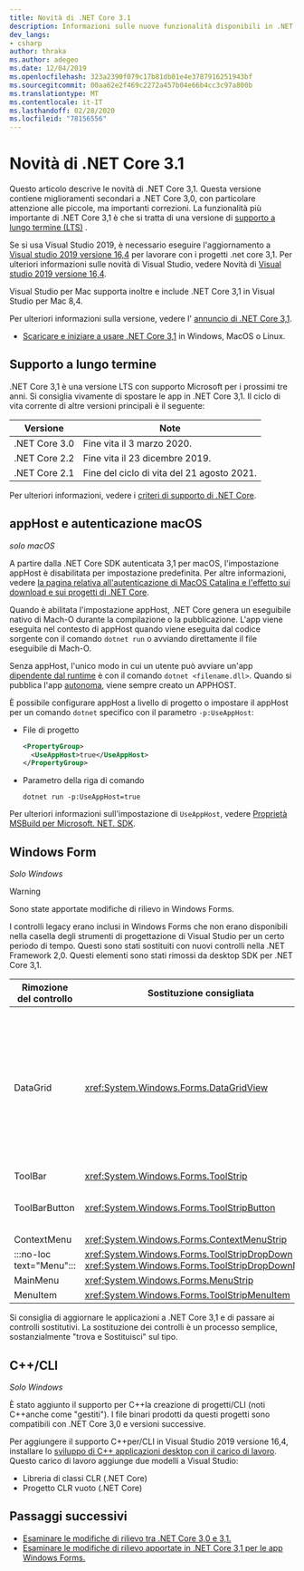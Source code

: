 ```yaml
---
title: Novità di .NET Core 3.1
description: Informazioni sulle nuove funzionalità disponibili in .NET Core 3,1.
dev_langs:
- csharp
author: thraka
ms.author: adegeo
ms.date: 12/04/2019
ms.openlocfilehash: 323a2390f079c17b81db01e4e3787916251943bf
ms.sourcegitcommit: 00aa62e2f469c2272a457b04e66b4cc3c97a800b
ms.translationtype: MT
ms.contentlocale: it-IT
ms.lasthandoff: 02/28/2020
ms.locfileid: "78156556"
---
```

# <a name="whats-new-in-net-core-31"></a>Novità di .NET Core 3.1

Questo articolo descrive le novità di .NET Core 3,1. Questa versione contiene miglioramenti secondari a .NET Core 3,0, con particolare attenzione alle piccole, ma importanti correzioni. La funzionalità più importante di .NET Core 3,1 è che si tratta di una versione di [supporto a lungo termine (LTS)](#long-term-support) .

Se si usa Visual Studio 2019, è necessario eseguire l'aggiornamento a [Visual studio 2019 versione 16,4](https://visualstudio.microsoft.com/downloads/) per lavorare con i progetti .net core 3,1. Per ulteriori informazioni sulle novità di Visual Studio, vedere Novità di [Visual studio 2019 versione 16,4](/visualstudio/releases/2019/release-notes#whats-new-in-visual-studio-2019-version-164).

Visual Studio per Mac supporta inoltre e include .NET Core 3,1 in Visual Studio per Mac 8,4.

Per ulteriori informazioni sulla versione, vedere l' [annuncio di .NET Core 3,1](https://devblogs.microsoft.com/dotnet/announcing-net-core-3-1/).

- [Scaricare e iniziare a usare .NET Core 3,1](https://dotnet.microsoft.com/download/dotnet-core/3.1) in Windows, MacOS o Linux.

## <a name="long-term-support"></a>Supporto a lungo termine

.NET Core 3,1 è una versione LTS con supporto Microsoft per i prossimi tre anni. Si consiglia vivamente di spostare le app in .NET Core 3,1. Il ciclo di vita corrente di altre versioni principali è il seguente:

| Versione | Note |
| ------- | ---- |
| .NET Core 3.0 | Fine vita il 3 marzo 2020.     |
| .NET Core 2.2 | Fine vita il 23 dicembre 2019. |
| .NET Core 2.1 | Fine del ciclo di vita del 21 agosto 2021.    |

Per ulteriori informazioni, vedere i [criteri di supporto di .NET Core](https://dotnet.microsoft.com/platform/support/policy/dotnet-core).

## <a name="macos-apphost-and-notarization"></a>appHost e autenticazione macOS

*solo macOS*

A partire dalla .NET Core SDK autenticata 3,1 per macOS, l'impostazione appHost è disabilitata per impostazione predefinita. Per altre informazioni, vedere [la pagina relativa all'autenticazione di MacOS Catalina e l'effetto sui download e sui progetti di .NET Core](../install/macos-notarization-issues.md).

Quando è abilitata l'impostazione appHost, .NET Core genera un eseguibile nativo di Mach-O durante la compilazione o la pubblicazione. L'app viene eseguita nel contesto di appHost quando viene eseguita dal codice sorgente con il comando `dotnet run` o avviando direttamente il file eseguibile di Mach-O.

Senza appHost, l'unico modo in cui un utente può avviare un'app [dipendente dal runtime](../deploying/index.md#publish-runtime-dependent) è con il comando `dotnet <filename.dll>`. Quando si pubblica l'app [autonoma](../deploying/index.md#publish-self-contained), viene sempre creato un APPHOST.

È possibile configurare appHost a livello di progetto o impostare il appHost per un comando `dotnet` specifico con il parametro `-p:UseAppHost`:

- File di progetto

  ```xml
  <PropertyGroup>
    <UseAppHost>true</UseAppHost>
  </PropertyGroup>
  ```

- Parametro della riga di comando

  ```dotnetcli
  dotnet run -p:UseAppHost=true
  ```

Per ulteriori informazioni sull'impostazione di `UseAppHost`, vedere [Proprietà MSBuild per Microsoft. NET. SDK](../project-sdk/msbuild-props.md#useapphost).

## <a name="windows-forms"></a>Windows Form

*Solo Windows*

> [!WARNING]
> Sono state apportate modifiche di rilievo in Windows Forms.

I controlli legacy erano inclusi in Windows Forms che non erano disponibili nella casella degli strumenti di progettazione di Visual Studio per un certo periodo di tempo. Questi sono stati sostituiti con nuovi controlli nella .NET Framework 2,0. Questi elementi sono stati rimossi da desktop SDK per .NET Core 3,1.

| Rimozione del controllo | Sostituzione consigliata | API associate rimosse |
| --------------- | ----------------------- | ----------------------- |
| DataGrid        | <xref:System.Windows.Forms.DataGridView>      | DataGridCell<br/>DataGridRow<br/>DataGridTableCollection<br/>DataGridColumnCollection<br/>DataGridTableStyle<br/>DataGridColumnStyle<br/>DataGridLineStyle<br/>DataGridParentRowsLabel<br/>DataGridParentRowsLabelStyle<br/>DataGridBoolColumn<br/>DataGridTextBox<br/>GridColumnStylesCollection<br/>GridTableStylesCollection<br/>HitTestType |
| ToolBar         | <xref:System.Windows.Forms.ToolStrip>         | ToolBarAppearance |
| ToolBarButton   | <xref:System.Windows.Forms.ToolStripButton>   | ToolBarButtonClickEventArgs<br/>ToolBarButtonClickEventHandler<br/>ToolBarButtonStyle<br/>ToolBarTextAlign |
| ContextMenu     | <xref:System.Windows.Forms.ContextMenuStrip>  |  |
| :::no-loc text="Menu"::: | <xref:System.Windows.Forms.ToolStripDropDown><br/><xref:System.Windows.Forms.ToolStripDropDownMenu> | MenuItemCollection |
| MainMenu        | <xref:System.Windows.Forms.MenuStrip>         |  |
| MenuItem        | <xref:System.Windows.Forms.ToolStripMenuItem> |  |

Si consiglia di aggiornare le applicazioni a .NET Core 3,1 e di passare ai controlli sostitutivi. La sostituzione dei controlli è un processo semplice, sostanzialmente "trova e Sostituisci" sul tipo.

## <a name="ccli"></a>C++/CLI

*Solo Windows*

È stato aggiunto il supporto per C++la creazione di progetti/CLI (noti C++anche come "gestiti"). I file binari prodotti da questi progetti sono compatibili con .NET Core 3,0 e versioni successive.

Per aggiungere il supporto C++per/CLI in Visual Studio 2019 versione 16,4, installare lo [sviluppo di C++ applicazioni desktop con il carico di lavoro](/cpp/build/vscpp-step-0-installation?view=vs-2019#step-4---choose-workloads). Questo carico di lavoro aggiunge due modelli a Visual Studio:

- Libreria di classi CLR (.NET Core)
- Progetto CLR vuoto (.NET Core)

## <a name="next-steps"></a>Passaggi successivi

- [Esaminare le modifiche di rilievo tra .NET Core 3,0 e 3,1.](../compatibility/3.0-3.1.md)
- [Esaminare le modifiche di rilievo apportate in .NET Core 3,1 per le app Windows Forms.](../compatibility/winforms.md#net-core-31)
